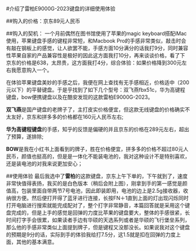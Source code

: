 #介绍了雷柏E9000G-2023键盘的详细使用体验  

##购入的价格：京东89元人民币  

##购入的契机：
  一个月前偶然在图书馆使用了苹果的magic keyboard搭配iMac使用，苹果键盘手感的键程非常短，和Macbook Pro的手感非常类似，敲击时会有敲在钢板上的感觉，让人欲罢不能，手感方面10分满分的话我打9分，同时兼容性苹果自家的产品兼容性是极好的因此这方面我打10分，再来谈谈价格，看了下京东的价格是638，太昂贵，这方面我打4分，综合体验：如果价格降到300元左右我愿意购入一个。  
  
  在体验苹果键盘美妙的手感之后，我便在网上查找有无手感相近，价格适中（200元以下）的平替键盘。于是乎找到了如下几个型号：双飞燕fbx51c，华为高键程键盘，bow便携键盘以及在酷安发现的这款雷柏E9000G-2023。  
  
  **双飞燕**是国产键盘的老牌子了，主打皮实价格便宜，但这款无线键盘的价格确实不太友好，京东和拼多多的价格都在160元人民币左右;  
  
  **华为高键程键盘**的手感，知乎的反馈是偏硬的并且京东的价格在289元左右，超出了预算，遂排除;  
  
  **BOW**是我在小红书上面看到的牌子，胜在价格便宜，拼多多的价格不超过80元人民币，颜值也挺高的，但是是一体化不能装电池的，我对这种设计不是特别喜欢，还是装电池的对我来说更加安心；  
  
 ##使用体验
  最后我选中了**雷柏**的这款键盘，京东上午下单的，下午就到了，速度非常快值得表扬，我买的是白色版本（稍后会附上图），刚拿到手的第一感觉是颜值高，包装里面自带两节7号电池，因此即装即用，电池的边上是2.5g接收器，收纳很方便。然后便打开得了蓝牙进行连接，长按FN＋1直到上面的灯出现闪烁同时打开电脑进行搜索就能完成配对了，整个打字非常静音，本篇回答就是采用这个键盘完成的，但是上手的感觉是回弹的力度比苹果的键盘要大，整体的手感很紧，长时间打字手会很累，如果读者手边有华硕的天选系列或者是华硕的飞行堡垒系列，那么他的手感非常类似上面提到牌子，但是键程又没那没长。如果说我对这个键盘的预期是9分的话，实际到手的体验我给打7.5分，这1.5就是扣在回弹的力度上面，其他的基本满意。
  
  
